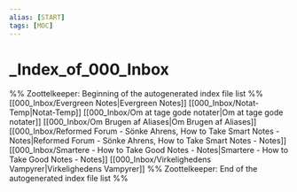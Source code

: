 ```yaml
---
alias: [START]
tags: [MOC]
---
```

# _Index_of_000_Inbox
%% Zoottelkeeper: Beginning of the autogenerated index file list  %%
 [[000_Inbox/Evergreen Notes|Evergreen Notes]]
 [[000_Inbox/Notat-Temp|Notat-Temp]]
 [[000_Inbox/Om at tage gode notater|Om at tage gode notater]]
 [[000_Inbox/Om Brugen af Aliases|Om Brugen af Aliases]]
 [[000_Inbox/Reformed Forum - Sönke Ahrens, How to Take Smart Notes - Notes|Reformed Forum - Sönke Ahrens, How to Take Smart Notes - Notes]]
 [[000_Inbox/Smartere - How to Take Good Notes - Notes|Smartere - How to Take Good Notes - Notes]]
 [[000_Inbox/Virkelighedens Vampyrer|Virkelighedens Vampyrer]]
%% Zoottelkeeper: End of the autogenerated index file list  %%
